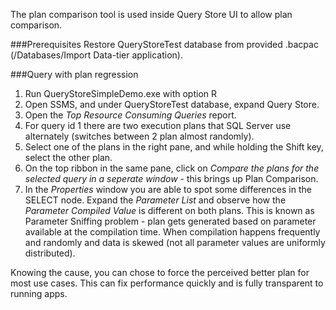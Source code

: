 The plan comparison tool is used inside Query Store UI to allow plan comparison.

###Prerequisites
Restore QueryStoreTest database from provided .bacpac (/Databases/Import Data-tier application).

###Query with plan regression
1. Run QueryStoreSimpleDemo.exe with option R
2. Open SSMS, and under QueryStoreTest database, expand Query Store.
3. Open the *Top Resource Consuming Queries* report.
4. For query id 1 there are two execution plans that SQL Server use alternately (switches between 2 plan almost randomly).
5. Select one of the plans in the right pane, and while holding the Shift key, select the other plan.
6. On the top ribbon in the same pane, click on *Compare the plans for the selected query in a seperate window* - this brings up Plan Comparison.
7. In the *Properties* window you are able to spot some differences in the SELECT node. Expand the *Parameter List* and observe how the *Parameter Compiled Value* is different on both plans.
This is known as Parameter Sniffing problem - plan gets generated based on parameter available at the compilation time. 
When compilation happens frequently and randomly and data is skewed (not all parameter values are uniformly distributed).

Knowing the cause, you can chose to force the perceived better plan for most use cases. 
This can fix performance quickly and is fully transparent to running apps.
